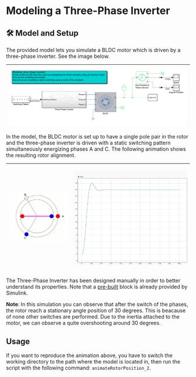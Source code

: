 # Modeling a Three-Phase Inverter


## 🛠 Model and Setup

The provided model lets you simulate a BLDC motor which is driven by a three-phase inverter. See the image below.


| ![](assets/block_diagram.PNG) |
| :---------------: |

In the model, the BLDC motor is set up to have a single pole pair in the rotor and the three-phase inverter is driven with a static switching pattern simultaneously energizing phases A and C. The following animation shows the resulting rotor alignment.


| <p align="center"> <img src="assets/animation_pt2.gif" width="100%"> </p> | <p align="center"> <img src="assets/plot_angle_pt2.png" width="100%"> </p> |
| :---------------: | :---------------: |




The Three-Phase Inverter has been designed manually in order to better understand its properties.
Note that a [pre-built](https://www.mathworks.com/help/physmod/sps/ref/converterthreephase.html) block is already provided by Simulink.

__Note__: In this simulation you can observe that after the switch of the phases, the rotor reach a stationary angle position of 30 degrees. This is beacause of none other switches are performed. Due to the inertia attached to the motor, we can observe a quite overshooting around 30 degrees.

## Usage

If you want to reproduce the animation above, you have to switch the working directory to the path where the model is located in, then run the script with the following command: `animateRotorPosition_2`.
